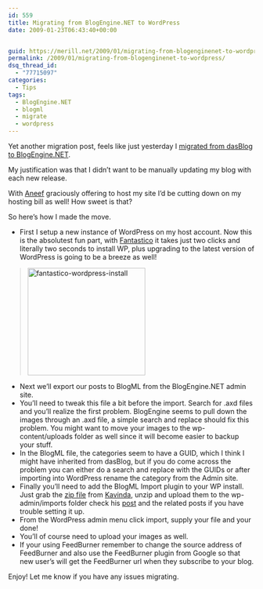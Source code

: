 ```yaml
---
id: 559
title: Migrating from BlogEngine.NET to WordPress
date: 2009-01-23T06:43:40+00:00


guid: https://merill.net/2009/01/migrating-from-blogenginenet-to-wordpress/
permalink: /2009/01/migrating-from-blogenginenet-to-wordpress/
dsq_thread_id:
  - "77715097"
categories:
  - Tips
tags:
  - BlogEngine.NET
  - blogml
  - migrate
  - wordpress
---
```

Yet another migration post, feels like just yesterday I <a href="https://merill.net/2008/02/migrated-from-dasblog-to-blogenginenet/">migrated from dasBlog to BlogEngine.NET</a>.

My justification was that I didn’t want to be manually updating my blog with each new release.

With <a href="http://www.aneef.net/">Aneef</a> graciously offering to host my site I’d be cutting down on my hosting bill as well! How sweet is that?

So here’s how I made the move.
<ul>
	<li>First I setup a new instance of WordPress on my host account. Now this is the absolutest fun part, with <a href="http://cpanel-host.com/fantastico/">Fantastico</a> it takes just two clicks and literally two seconds to install WP, plus upgrading to the latest version of WordPress is going to be a breeze as well!</li>
</ul>
<blockquote><a rel="lightbox" title="Fantastico" href="https://merill.net/wp-content/uploads/2009/01/fantasticowordpressinstall.jpg"><img style="border-top-width: 0px; display: inline; border-left-width: 0px; border-bottom-width: 0px; border-right-width: 0px" title="fantastico-wordpress-install" src="{{ site.url }}{{ site.baseurl }}/wp-content/uploads/2009/01/fantasticowordpressinstall-thumb.jpg" border="0" alt="fantastico-wordpress-install" width="240" height="219" /></a></blockquote>
<ul>
	<li>Next we’ll export our posts to BlogML from the BlogEngine.NET admin site.</li>
	<li>You’ll need to tweak this file a bit before the import. Search for .axd files and you’ll realize the first problem. BlogEngine seems to pull down the images through an .axd file, a simple search and replace should fix this problem. You might want to move your images to the wp-content/uploads folder as well since it will become easier to backup your stuff.</li>
	<li>In the BlogML file, the categories seem to have a GUID, which I think I might have inherited from dasBlog, but if you do come across the problem you can either do a search and replace with the GUIDs or after importing into WordPress rename the category from the Admin site.</li>
	<li>Finally you’ll need to add the BlogML Import plugin to your WP install. Just grab the <a href="http://www.kavinda.net/content/other/BlogML-WordPress-Import.zip">zip file</a> from <a href="http://www.kavinda.net">Kavinda</a>, unzip and upload them to the wp-admin/imports folder check his <a href="http://www.kavinda.net/2008/10/23/migrating-from-dasblog-to-wordpress.html">post</a> and the related posts if you have trouble setting it up.</li>
	<li>From the WordPress admin menu click import, supply your file and your done!</li>
	<li>You’ll of course need to upload your images as well.</li>
	<li>If your using FeedBurner remember to change the source address of FeedBurner and also use the FeedBurner plugin from Google so that new user’s will get the FeedBurner url when they subscribe to your blog.</li>
</ul>
Enjoy! Let me know if you have any issues migrating.